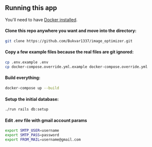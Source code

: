 

## Running this app

You'll need to have [Docker installed](https://docs.docker.com/get-docker/).

#### Clone this repo anywhere you want and move into the directory:

```sh
git clone https://github.com/Bukvar1337/image_optimizer.git
```

#### Copy a few example files because the real files are git ignored:

```sh
cp .env.example .env
cp docker-compose.override.yml.example docker-compose.override.yml
```

#### Build everything:

```sh
docker-compose up --build
```

#### Setup the initial database:

```sh
./run rails db:setup
```

#### Edit .env file with gmail account params
```sh
export SMTP_USER=username
export SMTP_PASS=password
export FROM_MAIL=username@gmail.com
```
